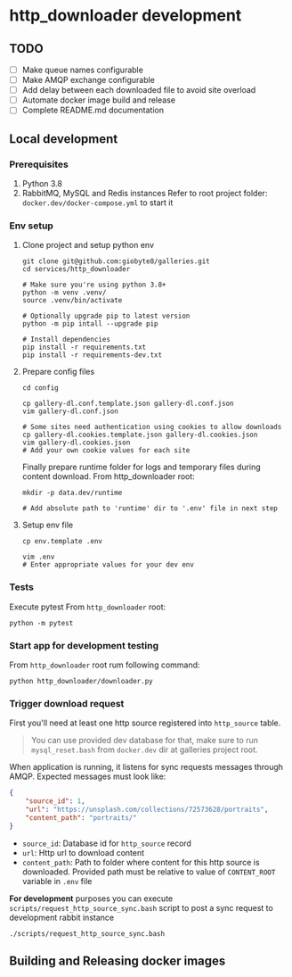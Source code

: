 # http_downloader development

## TODO
- [ ] Make queue names configurable
- [ ] Make AMQP exchange configurable
- [ ] Add delay between each downloaded file to avoid site overload
- [ ] Automate docker image build and release
- [ ] Complete README.md documentation

## Local development

### Prerequisites

1. Python 3.8
2. RabbitMQ, MySQL and Redis instances
   Refer to root project folder: `docker.dev/docker-compose.yml` to start it

### Env setup
1. Clone project and setup python env
   ```shell
   git clone git@github.com:giobyte8/galleries.git
   cd services/http_downloader

   # Make sure you're using python 3.8+
   python -m venv .venv/
   source .venv/bin/activate

   # Optionally upgrade pip to latest version
   python -m pip intall --upgrade pip

   # Install dependencies
   pip install -r requirements.txt
   pip install -r requirements-dev.txt
   ```
2. Prepare config files
   ```shell
   cd config

   cp gallery-dl.conf.template.json gallery-dl.conf.json
   vim gallery-dl.conf.json

   # Some sites need authentication using cookies to allow downloads
   cp gallery-dl.cookies.template.json gallery-dl.cookies.json
   vim gallery-dl.cookies.json
   # Add your own cookie values for each site
   ```

   Finally prepare runtime folder for logs and temporary files during content
   download. From http_downloader root:
   ```shell
   mkdir -p data.dev/runtime

   # Add absolute path to 'runtime' dir to '.env' file in next step
   ```

3. Setup env file
   ```shell
   cp env.template .env

   vim .env
   # Enter appropriate values for your dev env
   ```

### Tests
Execute pytest From `http_downloader` root:
```shell
python -m pytest
```

### Start app for development testing
From `http_downloader` root rum following command:

```shell
python http_downloader/downloader.py
```

### Trigger download request
First you'll need at least one http source registered into `http_source` table.

> You can use provided dev database for that, make sure to run
> `mysql_reset.bash` from `docker.dev` dir at galleries project root.

When application is running, it listens for sync requests messages through
AMQP. Expected messages must look like:

```json
{
    "source_id": 1,
    "url": "https://unsplash.com/collections/72573628/portraits",
    "content_path": "portraits/"
}
```

- `source_id`: Database id for `http_source` record
- `url`: Http url to download content
- `content_path`: Path to folder where content for this http source is
  downloaded. Provided path must be relative to value of `CONTENT_ROOT`
  variable in `.env` file

**For development** purposes you can execute
`scripts/request_http_source_sync.bash` script to post a sync request to
development rabbit instance

```shell
./scripts/request_http_source_sync.bash
```

## Building and Releasing docker images
